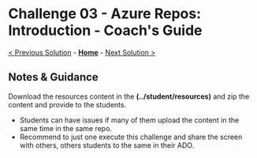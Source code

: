 # Challenge 03 - Azure Repos: Introduction - Coach's Guide 

[< Previous Solution](./Solution-02.md) - **[Home](./README.md)** - [Next Solution >](./Solution-04.md)

## Notes & Guidance

Download the resources content  in the **(../student/resources)** and zip the content and provide to the students. 
 - Students can have issues if many of them upload the content in the same time in the same repo.
 - Recommend to just one execute this challenge and share the screen with others, others students to the same in their ADO.
